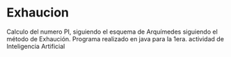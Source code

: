 # Exhaucion
Calculo del numero PI, siguiendo el esquema de Arquímedes siguiendo el método de Exhaución.
Programa realizado en java para la 1era. actividad de Inteligencia Artificial
